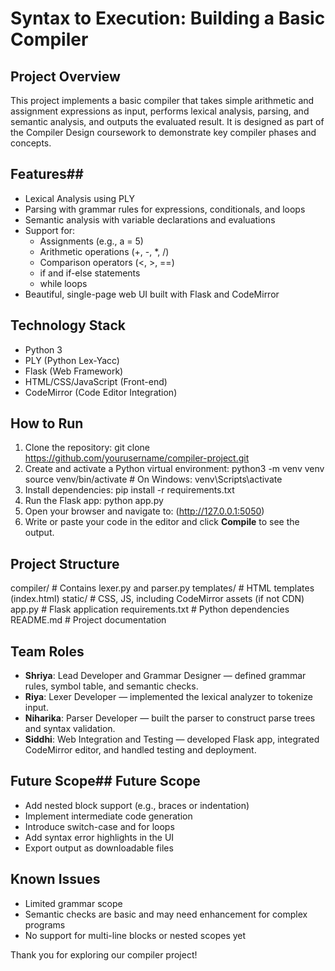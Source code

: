 # Syntax to Execution: Building a Basic Compiler

## Project Overview
This project implements a basic compiler that takes simple arithmetic and assignment expressions as input, performs lexical analysis, parsing, and semantic analysis, and outputs the evaluated result. It is designed as part of the Compiler Design coursework to demonstrate key compiler phases and concepts.

## Features##
- Lexical Analysis using PLY
- Parsing with grammar rules for expressions, conditionals, and loops
- Semantic analysis with variable declarations and evaluations
- Support for:
  - Assignments (e.g., a = 5)
  - Arithmetic operations (+, -, *, /)
  - Comparison operators (<, >, ==)
  - if and if-else statements
  - while loops
- Beautiful, single-page web UI built with Flask and CodeMirror

## Technology Stack
- Python 3
- PLY (Python Lex-Yacc)
- Flask (Web Framework)
- HTML/CSS/JavaScript (Front-end)
- CodeMirror (Code Editor Integration)

## How to Run
1. Clone the repository:
git clone https://github.com/yourusername/compiler-project.git
2. Create and activate a Python virtual environment:
python3 -m venv venv
source venv/bin/activate # On Windows: venv\Scripts\activate
3. Install dependencies:
pip install -r requirements.txt
4. Run the Flask app:
python app.py
5. Open your browser and navigate to:
(http://127.0.0.1:5050)
6. Write or paste your code in the editor and click **Compile** to see the output.

## Project Structure
compiler/ # Contains lexer.py and parser.py
templates/ # HTML templates (index.html)
static/ # CSS, JS, including CodeMirror assets (if not CDN)
app.py # Flask application
requirements.txt # Python dependencies
README.md # Project documentation

## Team Roles
- **Shriya**: Lead Developer and Grammar Designer — defined grammar rules, symbol table, and semantic checks.
- **Riya**: Lexer Developer — implemented the lexical analyzer to tokenize input.
- **Niharika**: Parser Developer — built the parser to construct parse trees and syntax validation.
- **Siddhi**: Web Integration and Testing — developed Flask app, integrated CodeMirror editor, and handled testing and deployment.

## Future Scope## Future Scope
- Add nested block support (e.g., braces or indentation)
- Implement intermediate code generation
- Introduce switch-case and for loops
- Add syntax error highlights in the UI
- Export output as downloadable files


## Known Issues
- Limited grammar scope
- Semantic checks are basic and may need enhancement for complex programs
- No support for multi-line blocks or nested scopes yet


Thank you for exploring our compiler project!

